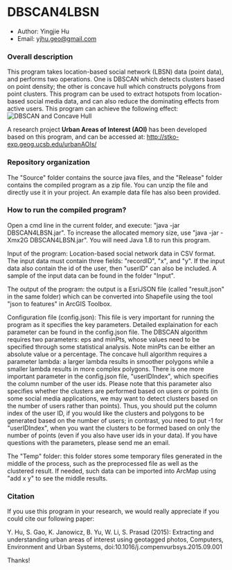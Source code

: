 # DBSCAN4LBSN

* Author: Yingjie Hu
* Email: yjhu.geo@gmail.com


### Overall description 
This program takes location-based social network (LBSN) data (point data), and performs two operations. One is DBSCAN which detects clusters based on point density; the other is concave hull which constructs polygons from point clusters. This program can be used to extract hotspots from location-based social media data, and can also reduce the dominating effects from active users. This program can achieve the following effect:
![DBSCAN and Concave Hull](http://www.geog.ucsb.edu/~hu/clustering.png)

A research project **Urban Areas of Interest (AOI)** has been developed based on this program, and can be accessed at: http://stko-exp.geog.ucsb.edu/urbanAOIs/


### Repository organization
The "Source" folder contains the source java files, and the "Release" folder contains the compiled program as a zip file. You can unzip the file and directly use it in your project. An example data file has also been provided.

### How to run the compiled program?
Open a cmd line in the current folder, and execute: "java -jar DBSCAN4LBSN.jar". To  increase the allocated memory size, use "java -jar -Xmx2G DBSCAN4LBSN.jar". You will need Java 1.8 to run this program.

Input of the program: Location-based social network data in CSV format. The input data must contain three fields: "recordID", "x", and "y". If the input data also contain the id of the user, then "userID" can also be included. A sample of the input data can be found in the folder "Input".

The output of the program: the output is a EsriJSON file (called "result.json" in the same folder) which can be converted into Shapefile using the tool "json to features" in ArcGIS Toolbox. 

Configuration file (config.json): This file is very important for running the program as it specifies the key parameters. Detailed explaination for each parameter can be found in the config.json file. The DBSCAN algorithm requires two parameters: eps and minPts, whose values need to be specified through some statistical analysis. Note minPts can be either an absolute value or a percentage. The concave hull algorithm requires a parameter lambda: a larger lambda results in smoother polygons while a smaller lambda results in more complex polygons. There is one more important parameter in the config.json file, "userIDIndex", which specifies the column number of the user ids. Please note that this parameter also specifies whether the clusters are performed based on users or points (in some social media applications, we may want to detect clusters based on the number of users rather than points). Thus, you should put the column index of the user ID, if you would like the clusters and polygons to be generated based on the number of users; in contrast, you need to put -1 for "userIDIndex", when you want the clusters to be formed based on only the number of points (even if you also have user ids in your data). If you have questions with the parameters, please send me an email.

The "Temp" folder: this folder stores some temporary files generated in the middle of the process, such as the preprocessed file as well as the clustered result. If needed, such data can be imported into ArcMap using "add x y" to see the middle results.

### Citation
If you use this program in your research, we would really appreciate if you could cite our following paper:

Y. Hu, S. Gao, K. Janowicz, B. Yu, W. Li, S. Prasad (2015): Extracting and understanding urban areas of interest using geotagged photos, Computers, Environment and Urban Systems, doi:10.1016/j.compenvurbsys.2015.09.001 

Thanks!


